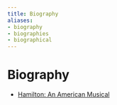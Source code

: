 ```yaml
---
title: Biography
aliases:
- biography
- biographies
- biographical
---
```


# Biography

- [Hamilton: An American Musical](hamilton-an-american-musical.md)
